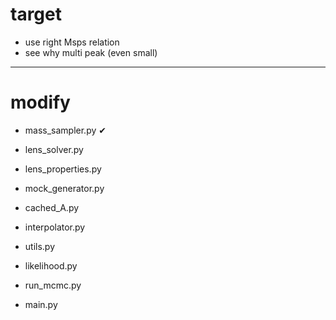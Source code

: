 # target

- use right Msps relation
- see why multi peak (even small)

---------------
# modify





- mass_sampler.py      &#x2714;


- lens_solver.py

- lens_properties.py
- mock_generator.py

- cached_A.py 
- interpolator.py
- utils.py

- likelihood.py
- run_mcmc.py
- main.py
